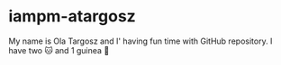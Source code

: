 # iampm-atargosz
My name is Ola Targosz and I' having fun time with GitHub repository.
I have two 🐱 and 1 guinea 🐷

